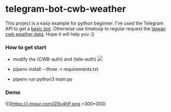 # telegram-bot-cwb-weather
This project is a easy example for python beginner.  I've used the Telegram API to get a [basic bot](https://github.com/python-telegram-bot/python-telegram-bot). Otherwise  use timeloop to regular request the [taiwan cwb weather data](https://opendata.cwb.gov.tw/dist/opendata-swagger.html). Hope it will help you :))

### How to get start

- modify the {CWB-auth} and {tele-auth}
![](https://i.imgur.com/mPUKG7O.png)

- pipenv install --three -r requirements.txt
- pipenv run python3 main.py

### Demo
![](https://i.imgur.com/lZ6y4hP.png =300*300)


